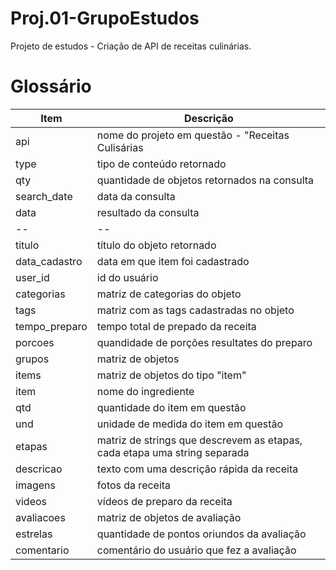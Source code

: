 # Proj.01-GrupoEstudos
Projeto de estudos - Criação de API de receitas culinárias.


# Glossário

| Item | Descrição |
| -- | --|
| api | nome do projeto em questão - "Receitas Culisárias |
| type | tipo de conteúdo retornado |
| qty | quantidade de objetos retornados na consulta |
| search_date | data da consulta |
| data | resultado da consulta |
| -- | -- |
| titulo | título do objeto retornado |
| data_cadastro | data em que item foi cadastrado |
| user_id | id do usuário |
| categorias | matriz de categorias do objeto |
| tags | matriz com as tags cadastradas no objeto |
| tempo_preparo | tempo total de prepado da receita |
| porcoes | quandidade de porções resultates do preparo |
| grupos | matriz de objetos |
| items | matriz de objetos do tipo "item" |
| item | nome do ingrediente |
| qtd | quantidade do item em questão |
| und | unidade de medida do item em questão |
| etapas | matriz de strings que descrevem as etapas, cada etapa uma string separada |
| descricao | texto com uma descrição rápida da receita |
| imagens | fotos da receita |
| videos | vídeos de preparo da receita |
| avaliacoes | matriz de objetos de avaliação |
| estrelas | quantidade de pontos oriundos da avaliação |
| comentario | comentário do usuário que fez a avaliação |

